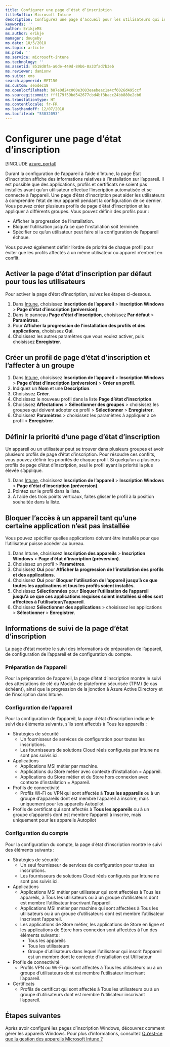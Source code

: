 ```yaml
---
title: Configurer une page d’état d’inscription
titleSuffix: Microsoft Intune
description: Configurez une page d’accueil pour les utilisateurs qui inscrivent des appareils Windows 10.
keywords: ''
author: ErikjeMS
ms.author: erikje
manager: dougeby
ms.date: 10/5/2018
ms.topic: article
ms.prod: ''
ms.service: microsoft-intune
ms.technology: ''
ms.assetid: 8518d8fa-a0de-449d-89b6-8a33fad7b3eb
ms.reviewer: damionw
ms.suite: ems
search.appverid: MET150
ms.custom: seodec18
ms.openlocfilehash: b87e0d24c000e3083eaebeac1a4cf6026d495ccf
ms.sourcegitcommit: fff179f59bd542677cbd4bf3bacc24bb880e2cb6
ms.translationtype: HT
ms.contentlocale: fr-FR
ms.lasthandoff: 12/07/2018
ms.locfileid: "53032093"
---
```

# <a name="set-up-an-enrollment-status-page"></a>Configurer une page d’état d’inscription
 
[!INCLUDE [azure_portal](./includes/azure_portal.md)]
 
Durant la configuration de l’appareil à l’aide d’Intune, la page État d’inscription affiche des informations relatives à l’installation sur l’appareil. Il est possible que des applications, profils et certificats ne soient pas installés avant qu’un utilisateur effectue l’inscription automatisée et se connecte à l’appareil. Une page d’état d’inscription peut aider les utilisateurs à comprendre l’état de leur appareil pendant la configuration de ce dernier. Vous pouvez créer plusieurs profils de page d’état d’inscription et les appliquer à différents groupes. Vous pouvez définir des profils pour :
- Afficher la progression de l’installation.
- Bloquer l’utilisation jusqu’à ce que l’installation soit terminée.
- Spécifier ce qu’un utilisateur peut faire si la configuration de l’appareil échoue.

Vous pouvez également définir l’ordre de priorité de chaque profil pour éviter que les profils affectés à un même utilisateur ou appareil n’entrent en conflit.

 
## <a name="turn-on-default-enrollment-status-page-for-all-users"></a>Activer la page d’état d’inscription par défaut pour tous les utilisateurs

Pour activer la page d’état d’inscription, suivez les étapes ci-dessous.
 
1. Dans [Intune](https://aka.ms/intuneportal), choisissez **Inscription de l’appareil** > **Inscription Windows** > **Page d’état d’inscription (préversion)**.
2. Dans le panneau **Page d’état d’inscription**, choisissez **Par défaut** > **Paramètres**.
3. Pour **Afficher la progression de l’installation des profils et des applications**, choisissez **Oui**.
4. Choisissez les autres paramètres que vous voulez activer, puis choisissez **Enregistrer**.

## <a name="create-enrollment-status-page-profile-and-assign-to-a-group"></a>Créer un profil de page d’état d’inscription et l’affecter à un groupe

1. Dans [Intune](https://aka.ms/intuneportal), choisissez **Inscription de l’appareil** > **Inscription Windows** > **Page d’état d’inscription (préversion)** > **Créer un profil**.
2. Indiquez un **Nom** et une **Description**.
3. Choisissez **Créer**.
4. Choisissez le nouveau profil dans la liste **Page d’état d’inscription**.
5. Choisissez **Affectations** > **Sélectionner des groupes** > choisissez les groupes qui doivent adopter ce profil > **Sélectionner** > **Enregistrer**.
6. Choisissez **Paramètres** > choisissez les paramètres à appliquer à ce profil > **Enregistrer**.

## <a name="set-the-enrollment-status-page-priority"></a>Définir la priorité d’une page d’état d’inscription

Un appareil ou un utilisateur peut se trouver dans plusieurs groupes et avoir plusieurs profils de page d’état d’inscription. Pour résoudre ces conflits, vous pouvez définir les priorités de chaque profil. Si quelqu’un a plusieurs profils de page d’état d’inscription, seul le profil ayant la priorité la plus élevée s’applique.

1. Dans [Intune](https://aka.ms/intuneportal), choisissez **Inscription de l’appareil** > **Inscription Windows** > **Page d’état d’inscription (préversion)**.
2. Pointez sur le profil dans la liste.
3. À l’aide des trois points verticaux, faites glisser le profil à la position souhaitée dans la liste.

## <a name="block-access-to-a-device-until-a-specific-application-is-installed"></a>Bloquer l’accès à un appareil tant qu’une certaine application n’est pas installée

Vous pouvez spécifier quelles applications doivent être installés pour que l’utilisateur puisse accéder au bureau.

1. Dans Intune, choisissez **Inscription des appareils** > **Inscription Windows** > **Page d’état d’inscription (préversion)**.
2. Choisissez un profil > **Paramètres**.
3. Choisissez **Oui** pour **Afficher la progression de l’installation des profils et des applications**.
4. Choisissez **Oui** pour **Bloquer l’utilisation de l’appareil jusqu’à ce que toutes les applications et tous les profils soient installés**.
5. Choisissez **Sélectionnées** pour **Bloquer l’utilisation de l’appareil jusqu’à ce que ces applications requises soient installées si elles sont affectées à l’utilisateur/l’appareil**.
 6. Choisissez **Sélectionner des applications** > choisissez les applications > **Sélectionner** > **Enregistrer**.

## <a name="enrollment-status-page-tracking-information"></a>Informations de suivi de la page d’état d’inscription

La page d’état montre le suivi des informations de préparation de l’appareil, de configuration de l’appareil et de configuration du compte.

### <a name="device-preparation"></a>Préparation de l’appareil

Pour la préparation de l’appareil, la page d’état d’inscription montre le suivi des attestations de clé du Module de plateforme sécurisée (TPM) (le cas échéant), ainsi que la progression de la jonction à Azure Active Directory et de l’inscription dans Intune.

### <a name="device-setup"></a>Configuration de l’appareil

Pour la configuration de l’appareil, la page d’état d’inscription indique le suivi des éléments suivants, s’ils sont affectés à Tous les appareils :
- Stratégies de sécurité
    - Un fournisseur de services de configuration pour toutes les inscriptions.
    - Les fournisseurs de solutions Cloud réels configurés par Intune ne sont pas suivis ici.
- Applications
    - Applications MSI métier par machine.
    - Applications du Store métier avec contexte d’installation = Appareil.
    - Applications du Store métier et du Store hors connexion avec contexte d’installation = Appareil.
- Profils de connectivité
    - Profils Wi-Fi ou VPN qui sont affectés à **Tous les appareils** ou à un groupe d’appareils dont est membre l’appareil à inscrire, mais uniquement pour les appareils Autopilot
- Profils de certificat qui sont affectés à **Tous les appareils** ou à un groupe d’appareils dont est membre l’appareil à inscrire, mais uniquement pour les appareils Autopilot

### <a name="account-setup"></a>Configuration du compte
Pour la configuration du compte, la page d’état d’inscription montre le suivi des éléments suivants :
- Stratégies de sécurité
    - Un seul fournisseur de services de configuration pour toutes les inscriptions.
    - Les fournisseurs de solutions Cloud réels configurés par Intune ne sont pas suivis ici.
- Applications
    - Applications MSI métier par utilisateur qui sont affectées à Tous les appareils, à Tous les utilisateurs ou à un groupe d’utilisateurs dont est membre l’utilisateur inscrivant l’appareil.
    - Applications MSI métier par machine qui sont affectées à Tous les utilisateurs ou à un groupe d’utilisateurs dont est membre l’utilisateur inscrivant l’appareil.
    - Les applications de Store métier, les applications de Store en ligne et les applications de Store hors connexion sont affectées à l’un des éléments suivants :
        - Tous les appareils
        - Tous les utilisateurs
        - Groupe d’utilisateurs dans lequel l’utilisateur qui inscrit l’appareil est un membre dont le contexte d’installation est Utilisateur
- Profils de connectivité
    - Profils VPN ou Wi-Fi qui sont affectés à Tous les utilisateurs ou à un groupe d’utilisateurs dont est membre l’utilisateur inscrivant l’appareil.
- Certificats
    - Profils de certificat qui sont affectés à Tous les utilisateurs ou à un groupe d’utilisateurs dont est membre l’utilisateur inscrivant l’appareil.

## <a name="next-steps"></a>Étapes suivantes
Après avoir configuré les pages d’inscription Windows, découvrez comment gérer les appareils Windows. Pour plus d’informations, consultez [Qu’est-ce que la gestion des appareils Microsoft Intune ?](https://docs.microsoft.com/intune/device-management)
